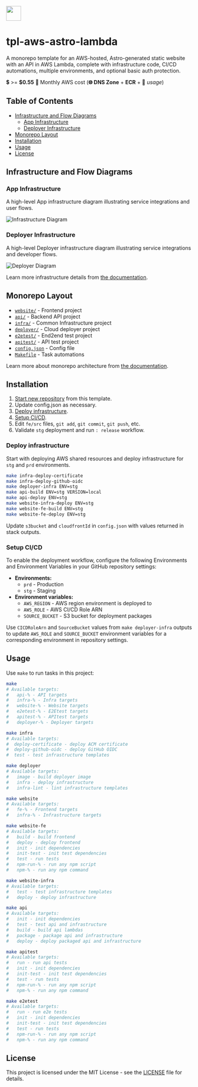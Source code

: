 [<img src="docs/assets/use-this-template-0.55.svg" height="40" />](https://github.com/new?template_name=tpl-aws-astro-lambda&template_owner=tsertkov)

# tpl-aws-astro-lambda

A monorepo template for an AWS-hosted, Astro-generated static website with an API in AWS Lambda, complete with infrastructure code, CI/CD automations, multiple environments, and optional basic auth protection.

💲 >= **$0.55** 🌟 Monthly AWS cost (**🌐 DNS Zone** + **ECR** + 🔧 *usage*)

## Table of Contents

- [Infrastructure and Flow Diagrams](#infrastructure-and-flow-diagram)
  - [App Infrastructure](#app-infrastructure)
  - [Deployer Infrastructure](#deployer-infrastructure)
- [Monorepo Layout](#monorepo-layout)
- [Installation](#installation)
- [Usage](#usage)
- [License](#license)

## Infrastructure and Flow Diagrams

### App Infrastructure

A high-level App infrastructure diagram illustrating service integrations and user flows.

![Infrastructure Diagram](docs/assets/infra-diagram-App.svg)

### Deployer Infrastructure

A high-level Deployer infrastructure diagram illustrating service integrations and developer flows.

![Deployer Diagram](docs/assets/infra-diagram-Deployer.svg)

Learn more infrastructure details from [the documentation](docs/infrastructure.md).

## Monorepo Layout

- [`website/`](/fe) - Frontend project
- [`api/`](/be) - Backend API project
- [`infra/`](/infra) - Common Infrastructure project
- [`deployer/`](/deployer) - Cloud deployer project
- [`e2etest/`](/e2etest) - End2end test project
- [`apitest/`](/apitest) - API test project
- [`config.json`](/config.json) - Config file
- [`Makefile`](/Makefile) - Task automations

Learn more about monorepo architecture from [the documentation](docs/monorepo.md).

## Installation

1. [Start new repository](https://github.com/new?template_name=tpl-aws-website&template_owner=tsertkov) from this template.
2. Update config.json as necessary.
3. [Deploy infrastructure](#deploy-infrastructure).
4. [Setup CI/CD](#setup-cicd).
4. Edit `fe/src` files, `git add`, `git commit`, `git push`, etc.
5. Validate `stg` deployment and run `: release` workflow.

### Deploy infrastructure

Start with deploying AWS shared resources and deploy infrastructure for `stg` and `prd` environments.

```sh
make infra-deploy-certificate
make infra-deploy-github-oidc
make deployer-infra ENV=stg
make api-build ENV=stg VERSION=local
make api-deploy ENV=stg
make website-infra-deploy ENV=stg
make website-fe-build ENV=stg
make website-fe-deploy ENV=stg
```

Update `s3bucket` and `cloudfrontId` in `config.json` with values returned in stack outputs.

### Setup CI/CD

To enable the deployment workflow, configure the following Environments and Environment Variables in your GitHub repository settings:

- **Environments:**
  - `prd` - Production
  - `stg` - Staging
- **Environment variables:**
  - `AWS_REGION` - AWS region environment is deployed to
  - `AWS_ROLE` - AWS CI/CD Role ARN
  - `SOURCE_BUCKET` - S3 bucket for deployment packages

Use `CICDRoleArn` and `SourceBucket` values from `make deployer-infra` outputs to update `AWS_ROLE` and `SOURCE_BUCKET` environment variables for a corresponding environment in repository settings.

## Usage

Use `make` to run tasks in this project:

```sh
make
# Available targets:
#   api-% - API targets
#   infra-% - Infra targets
#   website-% - Website targets
#   e2etest-% - E2Etest targets
#   apitest-% - APItest targets
#   deployer-% - Deployer targets

make infra
# Available targets:
#  deploy-certificate - deploy ACM certificate
#  deploy-github-oidc - deploy GitHub OIDC
#  test - test infrastructure templates

make deployer
# Available targets:
#   image - build deployer image
#   infra - deploy infrastructure
#   infra-lint - lint infrastructure templates

make website
# Available targets:
#   fe-% - Frontend targets
#   infra-% - Infrastructure targets

make website-fe
# Available targets:
#   build - build frontend
#   deploy - deploy frontend
#   init - init dependencies
#   init-test - init test dependencies
#   test - run tests
#   npm-run-% - run any npm script
#   npm-% - run any npm command

make website-infra
# Available targets:
#   test - test infrastructure templates
#   deploy - deploy infrastructure

make api
# Available targets:
#   init - init dependencies
#   test - test api and infrastructure
#   build - build api lambdas
#   package - package api and infrastructure
#   deploy - deploy packaged api and infrastructure

make apitest
# Available targets:
#   run - run api tests
#   init - init dependencies
#   init-test - init test dependencies
#   test - run tests
#   npm-run-% - run any npm script
#   npm-% - run any npm command

make e2etest
# Available targets:
#   run - run e2e tests
#   init - init dependencies
#   init-test - init test dependencies
#   test - run tests
#   npm-run-% - run any npm script
#   npm-% - run any npm command
```

## License

This project is licensed under the MIT License - see the [LICENSE](LICENSE) file for details.
